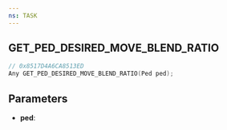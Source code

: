 ```yaml
---
ns: TASK
---
```

## GET_PED_DESIRED_MOVE_BLEND_RATIO

```c
// 0x8517D4A6CA8513ED
Any GET_PED_DESIRED_MOVE_BLEND_RATIO(Ped ped);
```

## Parameters
* **ped**:
